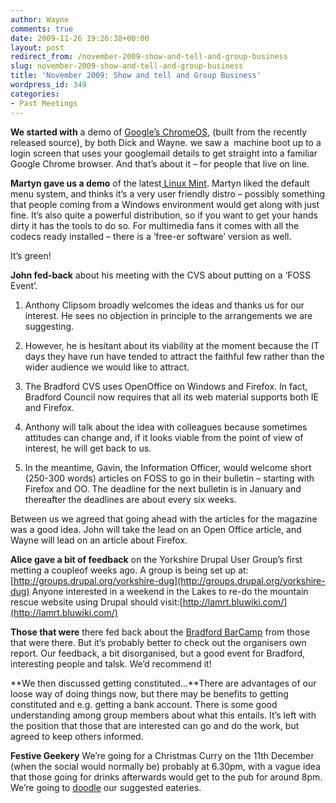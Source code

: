 ```yaml
---
author: Wayne
comments: true
date: 2009-11-26 19:26:38+00:00
layout: post
redirect_from: /november-2009-show-and-tell-and-group-business
slug: november-2009-show-and-tell-and-group-business
title: 'November 2009: Show and tell and Group Business'
wordpress_id: 349
categories:
- Past Meetings
---
```


**We started with** a demo of [Google’s ChromeOS](http://www.chromium.org/chromium-os), (built from the recently released source), by both Dick and Wayne. we saw a  machine boot up to a login screen that uses your googlemail details to get straight into a familiar Google Chrome browser. And that’s about it – for people that live on line.

**Martyn gave us a demo** of the latest[ Linux Mint](http://www.linuxmint.com/). Martyn liked the default menu system, and thinks it’s a very user friendly distro – possibly something that people coming from a Windows environment would get along with just fine. It’s also quite a powerful distribution, so if you want to get your hands dirty it has the tools to do so. For multimedia fans it comes with all the codecs ready installed – there is a ‘free-er software’ version as well.

It’s green!

**John fed-back** about his meeting with the CVS about putting on a ‘FOSS Event’.



	
  1. Anthony Clipsom broadly welcomes the ideas and thanks us for our interest. He sees no objection in principle to the arrangements we are suggesting.

	
  2. However, he is hesitant about its viability at the moment because the IT days they have run have tended to attract the faithful few rather than the wider audience we would like to attract.

	
  3. The Bradford CVS uses OpenOffice on Windows and Firefox. In fact, Bradford Council now requires that all its web material supports both IE and Firefox.

	
  4. Anthony will talk about the idea with colleagues because sometimes attitudes can change and, if it looks viable from the point of view of interest, he will get back to us.

	
  5. In the meantime, Gavin, the Information Officer, would welcome short (250-300 words) articles on FOSS to go in their bulletin – starting with Firefox and OO. The deadline for the next bulletin is in January and thereafter the deadlines are about every six weeks.


Between us we agreed that going ahead with the articles for the magazine was a good idea. John will take the lead on an Open Office article, and Wayne will lead on an article about Firefox.

**Alice gave a bit of feedback** on the Yorkshire Drupal User Group’s first metting a coupleof weeks ago. A group is being set up at:[http://groups.drupal.org/yorkshire-dug](http://groups.drupal.org/yorkshire-dug) Anyone interested in a weekend in the Lakes to re-do the mountain rescue website using Drupal should visit:[http://lamrt.bluwiki.com/](http://lamrt.bluwiki.com/)

**Those that were** there fed back about the [Bradford BarCamp](http://greengathering.blogspot.com/2009/11/we-did-barcamp.html) from those that were there. But it’s probably better to check out the organisers own report. Our feedback, a bit disorganised, but a good event for Bradford, interesting people and talsk. We’d recommend it!

**We then discussed getting constituted…**There are advantages of our loose way of doing things now, but there may be benefits to getting constituted and e.g. getting a bank account. There is some good understanding among group members about what this entails. It’s left with the position that those that are interested can go and do the work, but agreed to keep others informed.

**Festive Geekery**
We’re going for a Christmas Curry on the 11th December (when the social would normally be) probably at 6.30pm, with a vague idea that those going for drinks afterwards would get to the pub for around 8pm. We’re going to [doodle](http://www.doodle.com) our suggested eateries.
